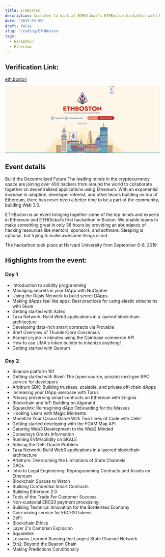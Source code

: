 ```yaml
---
title: ETHBoston
description: Accepted to hack at ETHGlobal's ETHBoston hackathon with hackers from around to world to build decentralized applications using Ethereum.
date: '2019-09-06'
draft: false
slug: '/coding/ETHBoston'
tags:
  - Hackathon
  - Ethereum
---
```


## Verification Link:

[eth.boston](https://eth.boston/)

![](./ETHBoston-banner.png)

## Event details

Build the Decentralized Future
The leading minds in the cryptocurrency space are joining over 400 hackers from around the world to collaborate together on decentralized applications using Ethereum. With an exponential increase in adoption, developer interest, and other teams building on top of Ethereum, there has never been a better time to be a part of the community, building Web 3.0.

ETHBoston is an event bringing together some of the top minds and experts in Ethereum and ETHGlobal’s first hackathon in Boston. We enable teams to make something great in only 36 hours by providing an abundance of hacking resources like mentors, sponsors, and software. Sleeping is optional, but trying to make awesome things is not.

The hackathon took place at Harvard University from September 6-8, 2019

## Highlights from the event:

### Day 1

- Introduction to solidity programming
- Managing secrets in your DApp with NuCypher
- Using the Oasis Network to build secret DApps
- Making dApps feel like apps: Best practices for using elastic sidechains with Skale
- Getting started with Aztec
- Taxa Network: Build Web3 applications in a layered blockchain architecture
- Developing data-rich smart contracts via Provable
- Brief Overview of ThunderCore Consensus
- Accept crypto in minutes using the Coinbase commerce API
- How to use UMA's token builder to tokenize anything!
- Getting started with Quorum

### Day 2

- Binance platform 101
- Getting started with Rivet: The (open source, private) next-gen RPC service for developers
- Arbitrum SDK: Building trustless, scalable, and private off-chain dApps
- Increasing your DApp userbase with Torus
- Privacy preserving smart contracts on Ethereum with Enigma
- Blockchain and IoT: Building on Algorand
- Squarelink: Reimagining dApp Onboarding for the Masses
- Hooking Users with Magic Moments
- Monetize Your Casual Game With Two Lines of Code with Celer
- Getting started developing with the FOAM Map API
- Catering Web3 Development to the Web2 Minded
- Consensys Grants Information
- Running EVM/solidity on SKALE
- Solving the DeFi Oracle Problem
- Taxa Network: Build Web3 applications in a layered blockchain architecture
- Arbitrum: Overcoming the Limitations of State Channels
- DAOs
- Intro to Legal Engineering: Reprogramming Contracts and Assets on Ethereum
- Blockchain Spaces to Watch
- Building Confidential Smart Contracts
- Building Ethereum 2.0
- Tools of the Trade For Customer Success
- Non-custodial ERC20 payment processing
- Building Technical Innovation for the Borderless Economy
- Coin-mixing service for ERC-20 tokens
- DeFi
- Blockchain Ethics
- Layer 2's Cambrian Explosion
- Squarelink
- Lessons Learned Running the Largest State Channel Network
- Eth2: Beyond the Beacon Chain
- Making Predictions Conditionally
